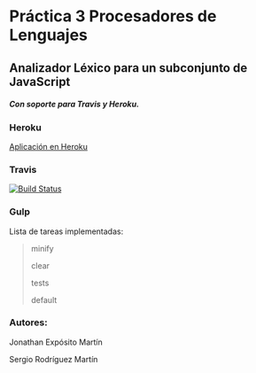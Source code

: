 # Práctica 3 Procesadores de Lenguajes


## Analizador Léxico para un subconjunto de JavaScript

##### Con soporte para Travis y Heroku.

### Heroku

[Aplicación en Heroku](http://analizador-lexico-pl.herokuapp.com/ "Heroku")

### Travis

[![Build Status](https://travis-ci.org/alu0100696455/PL_P3_Analizador.svg?branch=master)](https://travis-ci.org/alu0100696455/PL_P3_Analizador)

### Gulp

Lista de tareas implementadas:

> minify
>
> clear
>
> tests
>
> default

### Autores:

Jonathan Expósito Martín

Sergio Rodríguez Martín
